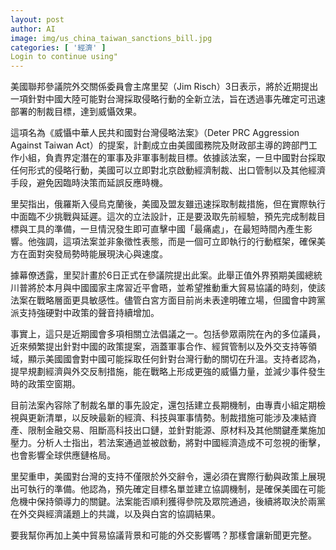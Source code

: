 ```yaml
---
layout: post
author: AI
image: img/us_china_taiwan_sanctions_bill.jpg
categories: [ '經濟' ]
Login to continue using"
---
```

美國聯邦參議院外交關係委員會主席里契（Jim Risch）3日表示，將於近期提出一項針對中國大陸可能對台灣採取侵略行動的全新立法，旨在透過事先確定可迅速部署的制裁目標，達到威懾效果。  

這項名為《威懾中華人民共和國對台灣侵略法案》（Deter PRC Aggression Against Taiwan Act）的提案，計劃成立由美國國務院及財政部主導的跨部門工作小組，負責界定潛在的軍事及非軍事制裁目標。依據該法案，一旦中國對台採取任何形式的侵略行動，美國可以立即對北京啟動經濟制裁、出口管制以及其他經濟手段，避免因臨時決策而延誤反應時機。  

里契指出，俄羅斯入侵烏克蘭後，美國及盟友雖迅速採取制裁措施，但在實際執行中面臨不少挑戰與延遲。這次的立法設計，正是要汲取先前經驗，預先完成制裁目標與工具的準備，一旦情況發生即可直擊中國「最痛處」，在最短時間內產生影響。他強調，這項法案並非象徵性表態，而是一個可立即執行的行動框架，確保美方在面對突發局勢時能展現決心與速度。  

據幕僚透露，里契計畫於6日正式在參議院提出此案。此舉正值外界預期美國總統川普將於本月與中國國家主席習近平會晤，並希望推動重大貿易協議的時刻，使該法案在戰略層面更具敏感性。儘管白宮方面目前尚未表達明確立場，但國會中跨黨派支持強硬對中政策的聲音持續增加。  

事實上，這只是近期國會多項相關立法倡議之一。包括參眾兩院在內的多位議員，近來頻繁提出針對中國的政策提案，涵蓋軍事合作、經貿管制以及外交支持等領域，顯示美國國會對中國可能採取任何針對台灣行動的關切在升溫。支持者認為，提早規劃經濟與外交反制措施，能在戰略上形成更強的威懾力量，並減少事件發生時的政策空窗期。  

目前法案內容除了制裁名單的事先設定，還包括建立長期機制，由專責小組定期檢視與更新清單，以反映最新的經濟、科技與軍事情勢。制裁措施可能涉及凍結資產、限制金融交易、阻斷高科技出口鏈，並針對能源、原材料及其他關鍵產業施加壓力。分析人士指出，若法案通過並被啟動，將對中國經濟造成不可忽視的衝擊，也會影響全球供應鏈格局。  

里契重申，美國對台灣的支持不僅限於外交辭令，還必須在實際行動與政策上展現出可執行的準備。他認為，預先確定目標名單並建立協調機制，是確保美國在可能危機中保持領導力的關鍵。法案能否順利獲得參院及眾院通過，後續將取決於兩黨在外交與經濟議題上的共識，以及與白宮的協調結果。  

要我幫你再加上美中貿易協議背景和可能的外交影響嗎？那樣會讓新聞更完整。